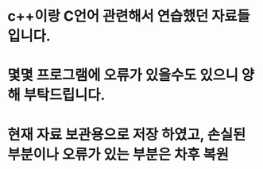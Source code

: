 # c++이랑 C언어 관련해서 연습했던 자료들입니다. 

# 몇몇 프로그램에 오류가 있을수도 있으니 양해 부탁드립니다. 

# 현재 자료 보관용으로 저장 하였고, 손실된 부분이나 오류가 있는 부분은 차후 복원
